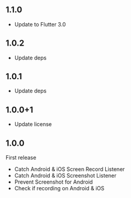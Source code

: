 ## 1.1.0

* Update to Flutter 3.0

## 1.0.2

* Update deps

## 1.0.1

* Update deps

## 1.0.0+1

* Update license

## 1.0.0

First release

* Catch Android & iOS Screen Record Listener
* Catch Android & iOS Screenshot Listener
* Prevent Screenshot for Android
* Check if recording on Android & iOS
